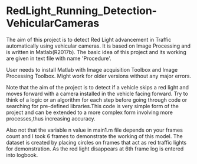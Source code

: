 # RedLight_Running_Detection-VehicularCameras 
The aim of this project is to detect Red Light advancement in Traffic automatically using vehicular cameras.
It is based on Image Processing and is written in Matlab(R2017b). The basic idea of this project and its working are given in text file with name 'Procedure'.

User needs to install Matlab with Image acquisition Toolbox and Image Processing Toolbox. Might work for older versions without any major errors.

Note that the aim of the project is to detect if a vehicle skips a red light and moves forward with a camera installed in the vehicle facing forward. Try to think of a logic or an algorithm for each step before going through code or searching for pre-defined libraries.This code is very simple form of the project and can be extended to a more complex form involving more processes,thus increasing accuracy.

Also not that the  variable n value in main1.m file depends on your frames count and I took 6 frames to demonstrate the working of this model. The dataset is created by placing circles on frames that act as red traffic lights for demonstration. As the red light disappears at 6th frame log is entered into logbook. 
